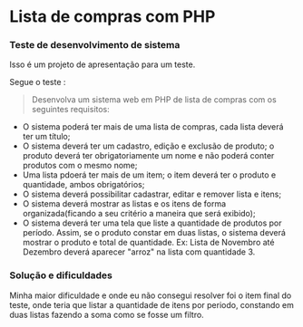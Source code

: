 # Lista de compras com PHP

### Teste de desenvolvimento de sistema
Isso é um projeto de apresentação para um teste.

Segue o teste :

>Desenvolva um sistema web em PHP de lista de compras com os seguintes requisitos: 
- O sistema poderá ter mais de uma lista de compras, cada lista deverá ter um título;
- O sistema deverá ter um cadastro, edição e exclusão de produto; o produto deverá ter obrigatoriamente um nome e não poderá conter produtos com o mesmo nome;
- Uma lista pdoerá ter mais de um item; o item deverá ter o produto e quantidade, ambos obrigatórios;
- O sistema deverá possibilitar cadastrar, editar e remover lista e itens;
- O sistema deverá mostrar as listas e os itens de forma organizada(ficando a seu critério a maneira que será exibido);
- O sistema deverá ter uma tela que liste a quantidade de produtos por período. Assim, se o produto constar em duas listas, o sistema deverá mostrar o produto e total de quantidade. Ex: Lista de Novembro até Dezembro deverá aparecer "arroz" na lista com quantidade 3.


### Solução e dificuldades

Minha maior dificuldade e onde eu não consegui resolver foi o item final do teste, onde teria que listar a quantidade de itens por periodo, constando em duas listas fazendo a soma como se fosse um filtro.
